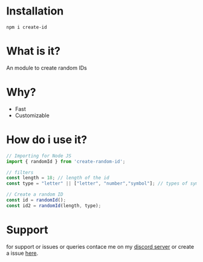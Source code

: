 # Installation
```
npm i create-id
```

# What is it?
An module to create random IDs

# Why?
- Fast
- Customizable

# How do i use it?

```js
// Importing for Node JS
import { randomId } from 'create-random-id';

// filters
const length = 18; // length of the id
const type = "letter" || ["letter", "number","symbol"]; // types of symbol to use for our id

// Create a random ID
const id = randomId();
const id2 = randomId(length, type);
```

# Support
for support or issues or queries contace me on my [discord server](https://discord.gg/J6GmRfgBvE) or create a issue [here](https://github.com/KartikeSingh/create-id/issues).
